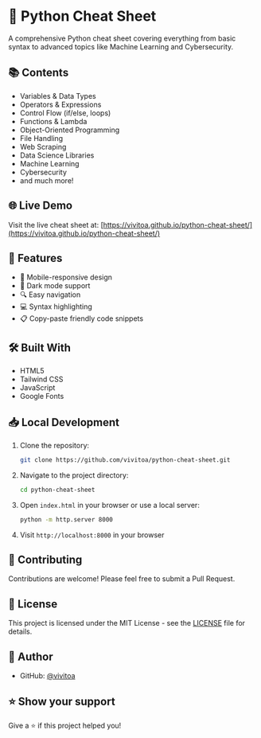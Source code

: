 # 🐍 Python Cheat Sheet

A comprehensive Python cheat sheet covering everything from basic syntax to advanced topics like Machine Learning and Cybersecurity.

## 📚 Contents

- Variables & Data Types
- Operators & Expressions
- Control Flow (if/else, loops)
- Functions & Lambda
- Object-Oriented Programming
- File Handling
- Web Scraping
- Data Science Libraries
- Machine Learning
- Cybersecurity
- and much more!

## 🌐 Live Demo

Visit the live cheat sheet at: [https://vivitoa.github.io/python-cheat-sheet/](https://vivitoa.github.io/python-cheat-sheet/)

## 🚀 Features

- 📱 Mobile-responsive design
- 🎨 Dark mode support
- 🔍 Easy navigation
- 💻 Syntax highlighting
- 📋 Copy-paste friendly code snippets

## 🛠️ Built With

- HTML5
- Tailwind CSS
- JavaScript
- Google Fonts

## 📥 Local Development

1. Clone the repository:
   ```bash
   git clone https://github.com/vivitoa/python-cheat-sheet.git
   ```

2. Navigate to the project directory:
   ```bash
   cd python-cheat-sheet
   ```

3. Open `index.html` in your browser or use a local server:
   ```bash
   python -m http.server 8000
   ```

4. Visit `http://localhost:8000` in your browser

## 🤝 Contributing

Contributions are welcome! Please feel free to submit a Pull Request.

## 📝 License

This project is licensed under the MIT License - see the [LICENSE](LICENSE) file for details.

## 👤 Author

- GitHub: [@vivitoa](https://github.com/vivitoa)

## ⭐ Show your support

Give a ⭐️ if this project helped you! 